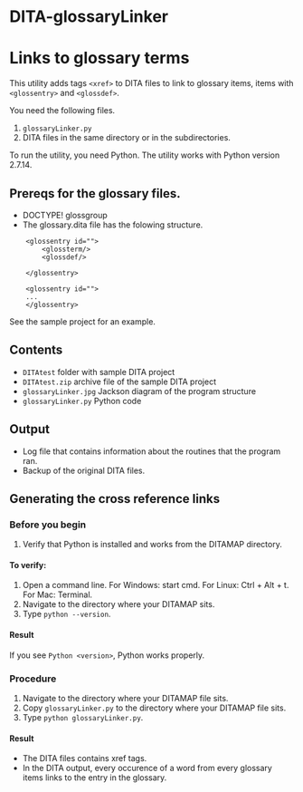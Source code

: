 # DITA-glossaryLinker
# Links to glossary terms

This utility adds tags `<xref>` to DITA files to link to glossary items, items with `<glossentry>` and `<glossdef>`.

You need the following files.
1. `glossaryLinker.py`
2. DITA files in the same directory or in the subdirectories.

To run the utility, you need Python. The utility works with Python version 2.7.14.

## Prereqs for the glossary files.
* DOCTYPE! glossgroup
* The glossary.dita file has the folowing structure.
```
    <glossentry id="">
        <glossterm/>
        <glossdef/>
        
    </glossentry>
    
    <glossentry id="">
    ...    
    </glossentry>
```

See the sample project for an example. 

## Contents

* `DITAtest` folder with sample DITA project
* `DITAtest.zip` archive file of the sample DITA project
* `glossaryLinker.jpg` Jackson diagram of the program structure
* `glossaryLinker.py` Python code

## Output
* Log file that contains information about the routines that the program ran.
* Backup of the original DITA files.

## Generating the cross reference links 

### Before you begin
1. Verify that Python is installed and works from the DITAMAP directory.

#### To verify:
  
  1. Open a command line. For Windows: start cmd. For Linux: Ctrl + Alt + t. For Mac: Terminal.
  2. Navigate to the directory where your DITAMAP sits.
  3. Type `python --version`. 
 #### Result 
 If you see `Python <version>`, Python works properly.
  
### Procedure
1. Navigate to the directory where your DITAMAP file sits.
3. Copy `glossaryLinker.py` to the directory where your DITAMAP file sits. 
4. Type `python glossaryLinker.py`.

#### Result
* The DITA files contains xref tags.
* In the DITA output, every occurence of a word from every glossary items links to the entry in the glossary.




